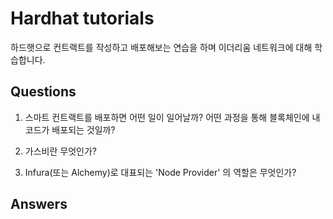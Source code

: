 # Hardhat tutorials

하드햇으로 컨트랙트를 작성하고 배포해보는 연습을 하며 이더리움 네트워크에 대해 학습합니다.

## Questions

1. 스마트 컨트랙트를 배포하면 어떤 일이 일어날까? 어떤 과정을 통해 블록체인에 내 코드가 배포되는 것일까?

2. 가스비란 무엇인가?

3. Infura(또는 Alchemy)로 대표되는 'Node Provider' 의 역할은 무엇인가?

## Answers
